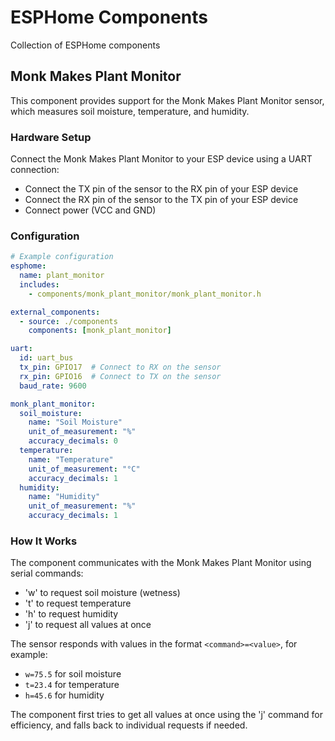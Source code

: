 # ESPHome Components
Collection of ESPHome components

## Monk Makes Plant Monitor

This component provides support for the Monk Makes Plant Monitor sensor, which measures soil moisture, temperature, and humidity.

### Hardware Setup

Connect the Monk Makes Plant Monitor to your ESP device using a UART connection:
- Connect the TX pin of the sensor to the RX pin of your ESP device
- Connect the RX pin of the sensor to the TX pin of your ESP device
- Connect power (VCC and GND)

### Configuration

```yaml
# Example configuration
esphome:
  name: plant_monitor
  includes:
    - components/monk_plant_monitor/monk_plant_monitor.h

external_components:
  - source: ./components
    components: [monk_plant_monitor]

uart:
  id: uart_bus
  tx_pin: GPIO17  # Connect to RX on the sensor
  rx_pin: GPIO16  # Connect to TX on the sensor
  baud_rate: 9600

monk_plant_monitor:
  soil_moisture:
    name: "Soil Moisture"
    unit_of_measurement: "%"
    accuracy_decimals: 0
  temperature:
    name: "Temperature"
    unit_of_measurement: "°C"
    accuracy_decimals: 1
  humidity:
    name: "Humidity"
    unit_of_measurement: "%"
    accuracy_decimals: 1
```

### How It Works

The component communicates with the Monk Makes Plant Monitor using serial commands:
- 'w' to request soil moisture (wetness)
- 't' to request temperature
- 'h' to request humidity
- 'j' to request all values at once

The sensor responds with values in the format `<command>=<value>`, for example:
- `w=75.5` for soil moisture
- `t=23.4` for temperature
- `h=45.6` for humidity

The component first tries to get all values at once using the 'j' command for efficiency, and falls back to individual requests if needed.
